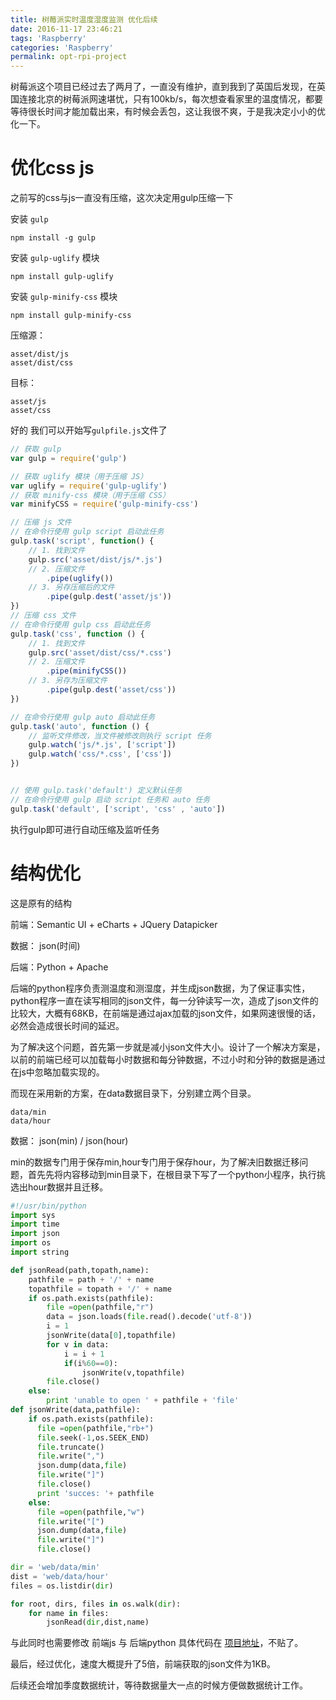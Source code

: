 ```yaml
---
title: 树莓派实时温度湿度监测 优化后续
date: 2016-11-17 23:46:21
tags: 'Raspberry'
categories: 'Raspberry'
permalink: opt-rpi-project
---
```


树莓派这个项目已经过去了两月了，一直没有维护，直到我到了英国后发现，在英国连接北京的树莓派网速堪忧，只有100kb/s，每次想查看家里的温度情况，都要等待很长时间才能加载出来，有时候会丢包，这让我很不爽，于是我决定小小的优化一下。

# 优化css js
之前写的css与js一直没有压缩，这次决定用gulp压缩一下

安装 `gulp`
```
npm install -g gulp 
```
安装 `gulp-uglify` 模块
```
npm install gulp-uglify
```
安装 `gulp-minify-css` 模块
```
npm install gulp-minify-css
```
压缩源：
```
asset/dist/js
asset/dist/css
```

目标：
```
asset/js
asset/css
```

好的 我们可以开始写`gulpfile.js`文件了
```javascript
// 获取 gulp
var gulp = require('gulp')

// 获取 uglify 模块（用于压缩 JS）
var uglify = require('gulp-uglify')
// 获取 minify-css 模块（用于压缩 CSS）
var minifyCSS = require('gulp-minify-css')

// 压缩 js 文件
// 在命令行使用 gulp script 启动此任务
gulp.task('script', function() {
    // 1. 找到文件
    gulp.src('asset/dist/js/*.js')
    // 2. 压缩文件
        .pipe(uglify())
    // 3. 另存压缩后的文件
        .pipe(gulp.dest('asset/js'))
})
// 压缩 css 文件
// 在命令行使用 gulp css 启动此任务
gulp.task('css', function () {
    // 1. 找到文件
    gulp.src('asset/dist/css/*.css')
    // 2. 压缩文件
        .pipe(minifyCSS())
    // 3. 另存为压缩文件
        .pipe(gulp.dest('asset/css'))
})

// 在命令行使用 gulp auto 启动此任务
gulp.task('auto', function () {
    // 监听文件修改，当文件被修改则执行 script 任务
    gulp.watch('js/*.js', ['script'])
    gulp.watch('css/*.css', ['css'])
})


// 使用 gulp.task('default') 定义默认任务
// 在命令行使用 gulp 启动 script 任务和 auto 任务
gulp.task('default', ['script', 'css' , 'auto'])
```

执行gulp即可进行自动压缩及监听任务

# 结构优化
这是原有的结构

前端：Semantic UI + eCharts + JQuery Datapicker

数据： json(时间)

后端：Python + Apache

后端的python程序负责测温度和测湿度，并生成json数据，为了保证事实性，python程序一直在读写相同的json文件，每一分钟读写一次，造成了json文件的比较大，大概有68KB，在前端是通过ajax加载的json文件，如果网速很慢的话，必然会造成很长时间的延迟。

为了解决这个问题，首先第一步就是减小json文件大小。设计了一个解决方案是，以前的前端已经可以加载每小时数据和每分钟数据，不过小时和分钟的数据是通过在js中忽略加载实现的。

而现在采用新的方案，在data数据目录下，分别建立两个目录。

```
data/min
data/hour
```

数据： json(min) / json(hour) 

min的数据专门用于保存min,hour专门用于保存hour，为了解决旧数据迁移问题，首先先将内容移动到min目录下，在根目录下写了一个python小程序，执行挑选出hour数据并且迁移。


```python
#!/usr/bin/python
import sys
import time
import json
import os
import string

def jsonRead(path,topath,name):
    pathfile = path + '/' + name
    topathfile = topath + '/' + name
    if os.path.exists(pathfile):
        file =open(pathfile,"r")
        data = json.loads(file.read().decode('utf-8'))
        i = 1
        jsonWrite(data[0],topathfile)
        for v in data:
            i = i + 1
            if(i%60==0):
                jsonWrite(v,topathfile)
        file.close()
    else:
        print 'unable to open ' + pathfile + 'file'
def jsonWrite(data,pathfile):
    if os.path.exists(pathfile):
      file =open(pathfile,"rb+")
      file.seek(-1,os.SEEK_END)
      file.truncate()
      file.write(",")
      json.dump(data,file)
      file.write("]")
      file.close()
      print 'succes: '+ pathfile
    else:
      file =open(pathfile,"w")
      file.write("[")
      json.dump(data,file)
      file.write("]")
      file.close()

dir = 'web/data/min'
dist = 'web/data/hour'
files = os.listdir(dir)

for root, dirs, files in os.walk(dir):
    for name in files:
        jsonRead(dir,dist,name)

```
与此同时也需要修改 前端js 与 后端python
具体代码在 [项目地址](https://github.com/yfgeek/rpi-TempRuntime/)，不贴了。

最后，经过优化，速度大概提升了5倍，前端获取的json文件为1KB。

后续还会增加季度数据统计，等待数据量大一点的时候方便做数据统计工作。
